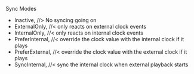 Sync Modes

- Inactive, //> No syncing going on
- ExternalOnly, //< only reacts on external clock events
- InternalOnly, //< only reacts on internal clock events
- PreferInternal, //< override the clock value with the internal clock if it plays
- PreferExternal, //< override the clock value with the external clock if it plays
- SyncInternal, //< sync the internal clock when external playback starts
